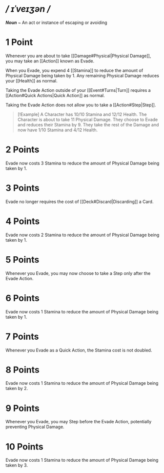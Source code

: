 
# */ ɪˈveɪʒən /*
***Noun*** ~ An act or instance of escaping or avoiding
# 1 Point
Whenever you are about to take [[Damage#Physical|Physical Damage]], you may take an [[Action]] known as Evade.

When you Evade, you expend 4 [[Stamina]] to reduce the amount of Physical Damage being taken by 1. Any remaining Physical Damage reduces your [[Health]] as normal.

Taking the Evade Action outside of your [[Event#Turns|Turn]] requires a [[Action#Quick Actions|Quick Action]] as normal.

Taking the Evade Action does not allow you to take a [[Action#Step|Step]].
>[!Example]
>A Character has 10/10 Stamina and 12/12 Health.
>The Character is about to take 11 Physical Damage.
>They choose to Evade and reduces their Stamina by 9.
>They take the rest of the Damage and now have 1/10 Stamina and 4/12 Health.
# 2 Points
Evade now costs 3 Stamina to reduce the amount of Physical Damage being taken by 1.
# 3 Points
Evade no longer requires the cost of [[Deck#Discard|Discarding]] a Card.
# 4 Points
Evade now costs 2 Stamina to reduce the amount of Physical Damage being taken by 1.
# 5 Points
Whenever you Evade, you may now choose to take a Step only after the Evade Action.
# 6 Points
Evade now costs 1 Stamina to reduce the amount of Physical Damage being taken by 1.
# 7 Points
Whenever you Evade as a Quick Action, the Stamina cost is not doubled.
# 8 Points
Evade now costs 1 Stamina to reduce the amount of Physical Damage being taken by 2.
# 9 Points
Whenever you Evade, you may Step before the Evade Action, potentially preventing Physical Damage.
# 10 Points
Evade now costs 1 Stamina to reduce the amount of Physical Damage being taken by 3.